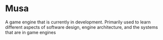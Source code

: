 # Musa
A game engine that is currently in development. Primarily used to learn different aspects of software design, engine architecture, and the systems that are in game engines

